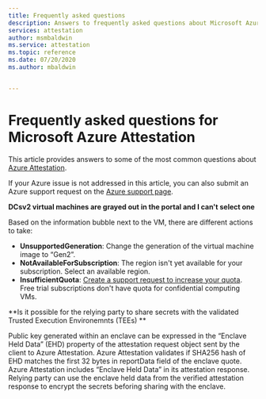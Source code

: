 ```yaml
---
title: Frequently asked questions
description: Answers to frequently asked questions about Microsoft Azure Attestation
services: attestation
author: msmbaldwin
ms.service: attestation
ms.topic: reference
ms.date: 07/20/2020
ms.author: mbaldwin


---
```


# Frequently asked questions for Microsoft Azure Attestation

This article provides answers to some of the most common questions about [Azure Attestation](overview.md).

If your Azure issue is not addressed in this article, you can also submit an Azure support request on the [Azure support page](https://azure.microsoft.com/support/options/).

**DCsv2 virtual machines are grayed out in the portal and I can't select one**

Based on the information bubble next to the VM, there are different actions to take:
   -	**UnsupportedGeneration**: Change the generation of the virtual machine image to “Gen2”.
   -	**NotAvailableForSubscription**: The region isn't yet available for your subscription. Select an available region.
   -	**InsufficientQuota**: [Create a support request to increase your quota](../azure-portal/supportability/per-vm-quota-requests.md). Free trial subscriptions don't have quota for confidential computing VMs. 
   
   
**Is it possible for the relying party to share secrets with the validated Trusted Execution Environemnts (TEEs) **

Public key generated within an enclave can be expressed in the “Enclave Held Data” (EHD) property of the attestation request object sent by the client to Azure Attestation. Azure Attestation validates if SHA256 hash of EHD matches the first 32 bytes in reportData field of the enclave quote. Azure Attestation includes “Enclave Held Data” in its attestation response. Relying party can use the enclave held data from the verified attestation response to encrypt the secrets beforing sharing with the enclave.




